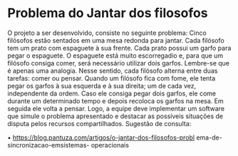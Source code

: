 # Problema do Jantar dos filosofos

O projeto a ser desenvolvido, consiste no seguinte problema: Cinco filósofos estão sentados em
uma mesa redonda para jantar. Cada filósofo tem um prato com espaguete à sua frente. Cada prato
possui um garfo para pegar o espaguete. O espaguete está muito escorregadio e, para que um
filósofo consiga comer, será necessário utilizar dois garfos. Lembre-se que é apenas uma analogia.
Nesse sentido, cada filósofo alterna entre duas tarefas: comer ou pensar. Quando um filósofo fica
com fome, ele tenta pegar os garfos à sua esquerda e à sua direita; um de cada vez, independente da
ordem. Caso ele consiga pegar dois garfos, ele come durante um determinado tempo e depois
recoloca os garfos na mesa. Em seguida ele volta a pensar. Logo, a equipe deve implementar um
software que simule o problema apresentado e destacar as possíveis situações de disputa pelos
recursos compartilhados.
Sugestão de consulta:

• https://blog.pantuza.com/artigos/o-jantar-dos-filosofos-probl ema-de-sincronizacao-emsistemas-
operacionais
